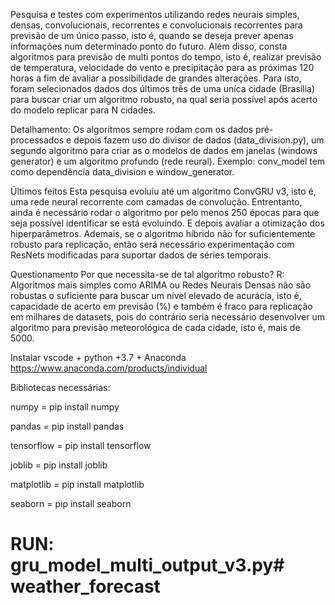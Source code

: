 Pesquisa e testes com experimentos utilizando redes neurais simples, densas, convolucionais, recorrentes e convolucionais recorrentes para previsão de um único passo, isto é, quando se deseja prever apenas informações num determinado ponto do futuro. Além disso, consta algoritmos para previsão de multi pontos do tempo, isto é, realizar previsão de temperatura, velocidade do vento e precipitação para as próximas 120 horas a fim de avaliar a possibilidade de grandes alterações. Para isto, foram selecionados dados dos últimos três de uma uníca cidade (Brasília) para buscar criar um algoritmo robusto, na qual seria possível após acerto do modelo replicar para N cidades.

Detalhamento:
Os algoritmos sempre rodam com os dados pré-processados e depois fazem uso do divisor de dados (data_division.py), um segundo algoritmo para criar as o modelos de dados em janelas (windows generator) e um algoritmo profundo (rede reural).
Exemplo:
    conv_model tem como dependência data_division e window_generator.

Últimos feitos
Esta pesquisa evoluiu até um algoritmo ConvGRU v3, isto é, uma rede neural recorrente com camadas de convolução. Entrentanto, ainda é necessário rodar o algoritmo por pelo menos 250 épocas para que seja possível identificar se está evoluindo. E depois avaliar a otimização dos hiperparâmetros. Ademais, se o algoritmo híbrido não for suficientemente robusto para replicação, então será necessário experimentação com ResNets modificadas para suportar dados de séries temporais. 


Questionamento
Por que necessita-se de tal algoritmo robusto?
R: Algoritmos mais simples como ARIMA ou Redes Neurais Densas não são robustas o suficiente para buscar um nível elevado de acurácia, isto é, capacidade de acerto em previsão (%) e também é fraco para replicação em milhares de datasets, pois do contrário seria necessário desenvolver um algoritmo para previsão meteorológica de cada cidade, isto é, mais de 5000.


Instalar vscode + python +3.7 + Anaconda https://www.anaconda.com/products/individual

Bibliotecas necessárias:

numpy = pip install numpy

pandas = pip install pandas

tensorflow = pip install tensorflow

joblib = pip install joblib

matplotlib = pip install matplotlib

seaborn = pip install seaborn

# RUN: gru_model_multi_output_v3.py# weather_forecast
